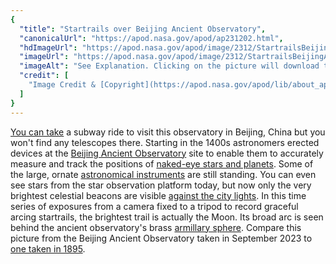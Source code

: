 ```yaml
---
{
  "title": "Startrails over Beijing Ancient Observatory",
  "canonicalUrl": "https://apod.nasa.gov/apod/ap231202.html",
  "hdImageUrl": "https://apod.nasa.gov/apod/image/2312/StartrailsBeijingAncientObservatory-3.jpg",
  "imageUrl": "https://apod.nasa.gov/apod/image/2312/StartrailsBeijingAncientObservatory-3_1024.jpg",
  "imageAlt": "See Explanation. Clicking on the picture will download the highest resolution version available.",
  "credit": [
    "Image Credit & [Copyright](https://apod.nasa.gov/apod/lib/about_apod.html#srapply): [Jeff Dai](https://twanight.org/profile/jeff-dai/) ([TWAN](https://www.twanight.org/))"
  ]
}
---
```


[You can take](https://asd.gsfc.nasa.gov/blueshift/index.php/2010/08/20/maggies-blog-beijings-ancient-observatory/) a subway ride to visit this observatory in Beijing, China but you won't find any telescopes there. Starting in the 1400s astronomers erected devices at the [Beijing Ancient Observatory](https://www.bjp.org.cn/en/Beijing%20Ancient%20Observatory/History%20of%20the%20Observatory/index.shtml) site to enable them to accurately measure and track the positions of [naked-eye stars and planets](https://science.nasa.gov/skywatching/). Some of the large, ornate [astronomical instruments](https://www.bjp.org.cn/en/Beijing%20Ancient%20Observatory/Astronomical%20instruments/list.shtml) are still standing. You can even see stars from the star observation platform today, but now only the very brightest celestial beacons are visible [against the city lights](https://apod.nasa.gov/apod/ap110716.html). In this time series of exposures from a camera fixed to a tripod to record graceful arcing startrails, the brightest trail is actually the Moon. Its broad arc is seen behind the ancient observatory's brass [armillary sphere](https://en.wikipedia.org/wiki/Armillary_sphere). Compare this picture from the Beijing Ancient Observatory taken in September 2023 to [one taken in 1895](https://apod.nasa.gov/apod/ap980506.html).
